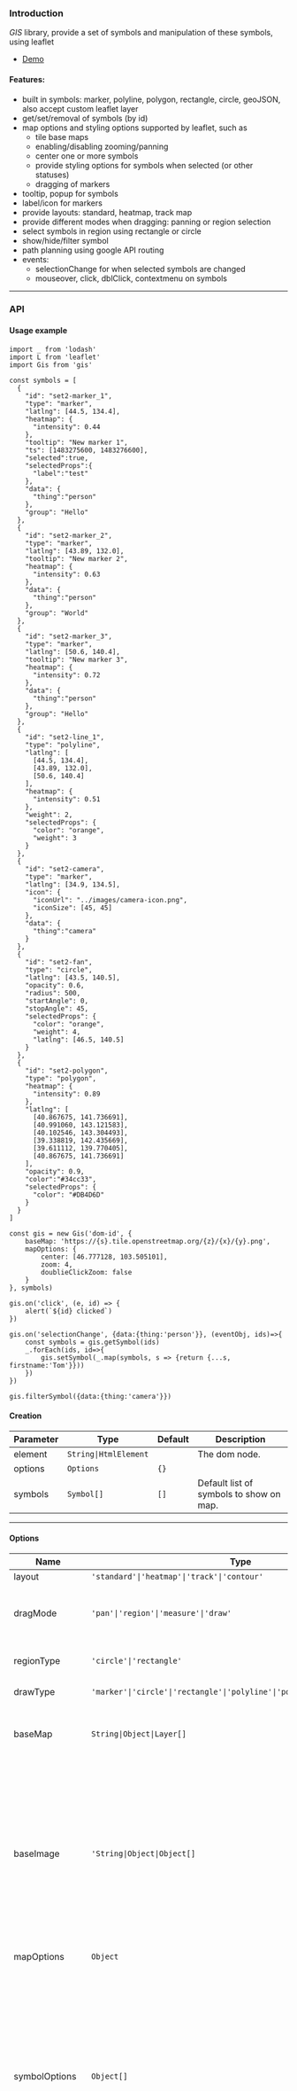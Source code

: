 ### Introduction
*GIS* library, provide a set of symbols and manipulation of these symbols, using leaflet
 *  [Demo](http://gui.i8.vc:8098)

#### Features:
 *  built in symbols: marker, polyline, polygon, rectangle, circle, geoJSON, also accept custom leaflet layer
 *  get/set/removal of symbols (by id)
 *  map options and styling options supported by leaflet, such as
    *  tile base maps
    *  enabling/disabling zooming/panning
    *  center one or more symbols
    *  provide styling options for symbols when selected (or other statuses)
    *  dragging of markers
 *  tooltip, popup for symbols
 *  label/icon for markers
 *  provide layouts: standard, heatmap, track map
 *  provide different modes when dragging: panning or region selection
 *  select symbols in region using rectangle or circle
 *  show/hide/filter symbol
 *  path planning using google API routing
 *  events: 
    * selectionChange for when selected symbols are changed
    * mouseover, click, dblClick, contextmenu on symbols

<hr/>

### API

#### Usage example
```
import _ from 'lodash'
import L from 'leaflet'
import Gis from 'gis'

const symbols = [
  {
    "id": "set2-marker_1",
    "type": "marker",
    "latlng": [44.5, 134.4],
    "heatmap": {
      "intensity": 0.44
    },
    "tooltip": "New marker 1",
    "ts": [1483275600, 1483276600],
    "selected":true,
    "selectedProps":{
      "label":"test"
    },
    "data": {
      "thing":"person"
    },
    "group": "Hello"
  },
  {
    "id": "set2-marker_2",
    "type": "marker",
    "latlng": [43.89, 132.0],
    "tooltip": "New marker 2",
    "heatmap": {
      "intensity": 0.63
    },
    "data": {
      "thing":"person"
    },
    "group": "World"
  },
  {
    "id": "set2-marker_3",
    "type": "marker",
    "latlng": [50.6, 140.4],
    "tooltip": "New marker 3",
    "heatmap": {
      "intensity": 0.72
    },
    "data": {
      "thing":"person"
    },
    "group": "Hello"
  },
  {
    "id": "set2-line_1",
    "type": "polyline",
    "latlng": [
      [44.5, 134.4],
      [43.89, 132.0],
      [50.6, 140.4]
    ],
    "heatmap": {
      "intensity": 0.51
    },
    "weight": 2,
    "selectedProps": {
      "color": "orange",
      "weight": 3
    }
  },
  {
    "id": "set2-camera",
    "type": "marker",
    "latlng": [34.9, 134.5],
    "icon": {
      "iconUrl": "../images/camera-icon.png",
      "iconSize": [45, 45]
    },
    "data": {
      "thing":"camera"
    }
  },
  {
    "id": "set2-fan",
    "type": "circle",
    "latlng": [43.5, 140.5],
    "opacity": 0.6,
    "radius": 500,
    "startAngle": 0,
    "stopAngle": 45,
    "selectedProps": {
      "color": "orange",
      "weight": 4,
      "latlng": [46.5, 140.5]
    }
  },
  {
    "id": "set2-polygon",
    "type": "polygon",
    "heatmap": {
      "intensity": 0.89
    },
    "latlng": [
      [40.867675, 141.736691],
      [40.991060, 143.121583],
      [40.102546, 143.304493],
      [39.338819, 142.435669],
      [39.611112, 139.770405],
      [40.867675, 141.736691]
    ],
    "opacity": 0.9,
    "color":"#34cc33",
    "selectedProps": {
      "color": "#DB4D6D"
    }
  }
]

const gis = new Gis('dom-id', {
    baseMap: 'https://{s}.tile.openstreetmap.org/{z}/{x}/{y}.png',
    mapOptions: {
        center: [46.777128, 103.505101],
        zoom: 4,
        doublieClickZoom: false
    } 
}, symbols)

gis.on('click', (e, id) => {
    alert(`${id} clicked`)
})

gis.on('selectionChange', {data:{thing:'person'}}, (eventObj, ids)=>{
    const symbols = gis.getSymbol(ids)
    _.forEach(ids, id=>{
        gis.setSymbol(_.map(symbols, s => {return {...s, firstname:'Tom'}}))
    })
})

gis.filterSymbol({data:{thing:'camera'}})
```



#### Creation
Parameter | Type | Default | Description
---------- | ---| ---| -------------
element | <code>String&#124;HtmlElement</code> | | The dom node.
options | `Options` | `{}` | 
symbols | `Symbol[]` | `[]` | Default list of symbols to show on map.

<hr/>

#### Options
Name | Type | Default | Description
---------- | ---| ---| -------------
layout | <code>'standard'&#124;'heatmap'&#124;'track'&#124;'contour'</code> | `'standard'` | Map display mode.
dragMode | <code>'pan'&#124;'region'&#124;'measure'&#124;'draw'</code> | `'pan'` | When user drags on map (but not upon symbols), interact by panning or region selection.
regionType | <code>'circle'&#124;'rectangle'</code> | `'rectangle'` | The selection type in region selection mode.
drawType | <code>'marker'&#124;'circle'&#124;'rectangle'&#124;'polyline'&#124;'polygon'&#124;'edit'&#124;'delete'</code> | `'marker'` | The draw type in draw mode.
baseMap | <code>String&#124;Object&#124;Layer[]</code> | | Base map option. If given a `String`, it should be the map url; if an `Object`, refer to [_BaseMap Options_](#basemap-options).
baseImage | <code>'String&#124;Object&#124;Object[]</code> | | Customize base image overlay on your map(and with set properly [_crs_](https://leafletjs.com/reference-1.3.4.html#crs-l-crs-simple) in `mapOptions`), then you can input baseImage to achieve. Latter image overlays will cover former ones. If input is a `String`, it represents the image's url; as for `Object` or `Object[]`, refer to [_BaseMap Image_](#basemap-image).
mapOptions | `Object`|  | Options supported by [_leaflet map_](https://leafletjs.com/reference-1.3.4.html#map-option). 
symbolOptions | `Object[]`|  | Global options for symbols which match the filter. Former options will be merged (or replaced when option is not object) with latter ones for multiple matched symbol. The props' applied priority is, selectedProps(if selected) > props > (symbolOptions' selectedProps if selected) > (symbolOptions' props). Refer to [_Symbol Options_](#symbol-options).
heatmapOptions | `Object`|  | Global options for heatmap, which is implemented based on [_heatmap.js_](https://www.patrick-wied.at/static/heatmapjs/docs.html). Refer to [_Heatmap Options_](#heatmap-options). For the symbol's heatmap props, refer to `heatmap` in [_Symbol Props_](https://git.gorilla-technology.com/gorilla/gis/blob/master/docs/symbol.md#props)
clusterOptions | `Object[]`|  | Options marker/spot clusters which match the filter. Clustering is based on [_leaflet.markercluster_](https://github.com/Leaflet/Leaflet.markercluster). Here, it only works in `standard` mode. Former option will merge with latter ones for duplicated matched cluster. If a prop(e.g., *icon*) is duplicated set, it will apply the last one's setting. Refer to [_Cluster Options_](#cluster-options).
trackOptions | `Object[]`|  | Options for tracks which match the filter. Former options will be merged (or replaced when option is not object) with the latter ones for multiple matched tracks. Refer to [_Track Options_](#track-options).
contourOptions | `Object`|  | Options for contour map, based on [_d3.contour_](https://github.com/d3/d3-contour). Refer to [_Contour Options_](#contour-options).
measureOptions | `Object`|  | Options for measure mode. Refer to [_Measure Options_](#measure-options).
drawOptions | `Object`|  | Options for draw mode. Refer to [_Draw Options_](#draw-options).
truncateLabels | `Object`| `null` | Options for label truncate. If specified, will truncate marker/spot labels. Refer to [_Truncate Labels_](#truncate-labels).

<hr/>

#### BaseMap Options
Name | Type | Default | Description
---------- | ---| ---| -------------
url | `String` | | The tile-map service url.
subdomains | <code>String&#124;String[]</code> | | Subdomains of the tile service. Can be passed in the form of one string (where each letter is a subdomain name) or an array of strings.
providerName | `String` | | Name of map provider. ex: "esri". Added for THPO project, THPO use esri as their base-map. In the future, this providerName can be used for other base-map providers.

<hr/>

#### BaseMap Image
Name | Type | Default | Description
---------- | ---| ---| -------------
id | `String` | | Overlay's Id. A random id will be generated if this is not specified.
url | `String` | | Required. The image's source path.
xy | `Object` | | The overlay's *bottom-left* start point, which should be `{x:Number, y:Number}`. Default is the bottom-left point of the map's bound
size | `Object` | Images's natural size | How many *unit* the overlay will cover within the container, which is `{width:Number, height:Number}`. 
opacity | `Number` | `1.0` | The overlay's opacity.
zoom | `Number` | `-999` | The minimum zoom level the image will show. If zoom level is less than this value, the image will be hidden.

<hr/>

#### Symbol Options
Name | Type | Default | Description
---------- | ---| ---| -------------
match | `Object` | | A filter. If specified, the options will be applied to symbols match this filter; if not, will be applied to all symbol/cluster-node. Filter can be `id`, `type`, `data`, and `group`. Refer to [_Match Options_](#match-options).
props | `Object` | | Props that will be applied to symbols/cluster-nodes which match the filter. Besides normal props, symbol's `type` can be defined here if not defined in input data. Props defined here can be `String`, `Object`(if supported) or `Function({id, type, ...props, selected, selectedProps})` which returns a `String` or `Object`.
selectedProps | `Object` | | SelectedProps that will be applied to symbols which match the filter.

<hr/>

#### Track Options
Name | Type | Default | Description
---------- | ---| ---| -------------
match | `Object` | | An id filter. If specified, the options will be applied to tracks match this filter; if not, will be applied to all track. Refer to [_Match Options_](#match-options).
props | `Object` | | Props that will be applied to tracks which match the filter. Props defined here can be `String`, `Object`(if supported) or `Function({id, type, ...props, selected, selectedProps})` which returns a `String` or `Object`. There are special props for track, see [_Track Extra Props_](#track-extra-props)
selectedProps | `Object` | | SelectedProps that will be applied to tracks which match the filter.

<hr/>

#### Track Extra Props
Name | Type | Default | Description
---------- | ---| ---| -------------
showInvisible | `Boolean` | `false` | Should track contain the hidden point?
startSymbol | `Object` |  | Set the start point's props or selectedProps. The symbol type is inherited from the current start node of the track.
endSymbol | `Object` |  | Set the end point's props or selectedProps. The symbol type inherits from current end node if it's not ongoing node; while ongoing node's type can be set as `marker` or `spot` (default is `marker`). You could also set `label` in this option, and the label text will be shown under the symbol.  About the `label`, could set as a String(and label text will show in track-end), or set as a `{conent: String, className: String}`(the label text will always show). Ongoing node is also a `Symbol`, which Id or events can be defined/bound.
showOngoing | `Boolean` | `false` | Show ongoing tracks or not. That is, adding an extra node to the track end before the line reaches the next node. The length is by ration of time diff.
internalSymbols | <code>Boolean&#124;Object</code> | `true` | Show internal symbols(i.e, symbols between start and end) on the track or not. Set `false` to hide all the internal symbols, that measns show start and end only. See the spec for `Object` bellow.
internalSymbols.enabled | `Boolean` | `true` | Show the internal symbols or not.
internalSymbols.props | `Object` | | The props to apply for internal symbols under track mode, see marker [_props_](https://git.gorilla-technology.com/gorilla/gis/blob/master/docs/marker.md#props)
internalSymbols.selectedProps | `Object` | | The selectedProps to apply for internal symbols under track mode.

<hr/>

#### Cluster Options
Name | Type | Default | Description
---------- | ---| ---| -------------
id | `String` | | Cluster Id. If specified, the options will be applied to cluster match this filter; if not, will be applied to all clusters, including the default global cluster. 
props | `Object` | | Props for clusters which match the filter. Here, it's not same the symbol's *props*, it's cluster's config. Refer to [_Cluster Props_](#cluster-props).

<hr/>

#### Cluster Props
Name | Type | Default | Description
---------- | ---| ---| -------------
disableClusteringAtZoom | `Number` | | If set, at this zoom level and below, markers will not be clustered. This defaults to disabled. 
maxClusterRadius | `Number` | `80` | The maximum radius that a cluster will cover from the central marker (in pixels).
spiderfyOnMaxZoom | `Boolean` | `true` | When clicking a cluster at the bottom zoom level, spiderfy it so you can see all of its markers.
zoomToBoundsOnClick | `Boolean` | `false` | Zoom to the cluster's bound when clicking it or not.
symbol | `Object` | | Props for the cluster nodes. Cluster node's *type* (support *marker* and *spot* only), *props*, *selected*, and *selectedProps* can be defined. See [_Marker_](https://git.gorilla-technology.com/gorilla/gis/blob/master/docs/marker.md) and [_Spot_](https://git.gorilla-technology.com/gorilla/gis/blob/master/docs/spot.md) spec.

<hr/>

#### Heatmap Options
Name | Type | Default | Description
---------- | ---| ---| -------------
useLocalExtrema | `Boolean` | `false` | If true, uses the data maximum within the current map boundaries.
scaleRadius | `Boolean` | `true` | Scales the radius based on map zoom.
opacity | `Number` | `0.6` | Global opacity[0,1] for the whole heatmap, will overwrite max/min opacity if set.
maxOpacity | `Number` | `0.8` | Maximum opacity[0,1] the heat will start at
minOpacity | `Number` | `0` | Minimum opacity[0,1] the heat will start at
max | `Number` | `1.0` | Maximum spot intensity.
min | `Number` | `0` | Minimum spot intensity.
radius | `Number` | `1` | Radius of each 'spot' of the heatmap when spot's radius is not specified, in meters.
blur | `Number` | `0.85` | Amount of blur[0, 1].
gradient | `Object` | `{'0.2': '#3489BD', '0.4': '#48AF4E', '0.6': '#FCD43D', '0.8': '#E29421', '1.0': '#D53F50'}` | Color gradient config, use ratio[0, 1] as key.

<hr/>

#### Contour Options
Name | Type | Default | Description
---------- | ---| ---| -------------
thresholds | <code>Number&#124;Number[]</code> | `20` | Determine the range of density. If a `Number` `n` is specified, then generating approximately `n` uniformly-spaced nicely-rounded thresholds; if an `Number[]` is specified, the first value should typically be greater than `0`.
bandwidth | `Number` | `20.4939` | The bandwidth (the standard deviation) of the Gaussian kernel and returns the estimate. Must be a positive number.
cellSize | `Number` | `4` | The size of individual cells in the underlying bin grid, which related to the detail of contours. The cell size is rounded down to the nearest power of `2`. Small cells can produce more detailed contours, but it's expensive.
boundSW | <code>Object *{lat, lng}*</code> | `{lat:24.783605, lng:121.346129}` | The bottom-left point of contour boundary.
boundNE | <code>Object *{lat, lng}*</code> | `{lat:25.258346, lng:121.746007}` | The top-right point of contour boundary.
colors | `Object` | `{'0.00': '#3489BD', 0.25: '#48AF4E', '0.50': '#FCD43D', 0.75: '#E29421', '1.00': '#D53F50'}` | The colors of each density range.

<hr/>

#### Measure Options
Name | Type | Default | Description
---------- | ---| ---| -------------
showPointerTooltip | `Boolean` | `true` | Show the pointer's tooltip?
showEndTooltip | `Boolean` | `true` | Show the end vertex's tooltip?
pointerTooltip | <code>String&#124;Function</code> | `X meters` | The content of pointer's tooltip. When given a `Function`, arguments are (`distance`, `latlng`, `latlngs`, `path`). `distance` is the distance of current path in meter; `latlng` is location of pointer's location represents by `Number[lat,lng]`; `latlngs` is the vertices of path represents by [latlng]; `path` is the Leaflet `L.Polyline` instance.
endTooltip | <code>String&#124;Function</code> | `X meters` | The content of end vertex's tooltip. When given a `Function`, arguments spec can be referred to pointerTooltip.
vertexIcon | `Object` | A steelblue circle | The style of pointer and vertex on the path. Spec can be referred to [_Marker Icon_](https://git.gorilla-technology.com/gorilla/gis/blob/master/docs/marker.md#icon).
hint | <code>Boolean&#124;String&#124;Function</code> | `false` | Show hint for measure mode? Given a a `String` or `Function (all symbols, map)` to customize your hint message. If `true`, it renders `Double-Click to stop drawing`.
_ | * |  | All props supported for svg style, like `color`, `stroke`, `dashOffset`, etc.

<hr/>

#### Draw Options
Name | Type | Default | Description
---------- | ---| ---| -------------
defaultControl | `Boolean` | `false` | Use default draw control?
position | `String` | `topleft` | The default control's position.
draw | `Object` |  | Draw options. See [_leaflet.draw_](https://leaflet.github.io/Leaflet.draw/docs/leaflet-draw-latest.html#options)'s intro
locales | `Object` |  | Texts to show during draw/edit, and the title on default control buttons. See [_Draw Locales_](#draw-locales) below.

<hr/>

#### Draw Locales
Name | Type | Default | Description
---------- | ---| ---| -------------
draw | `Object` |  | Texts for draw toolbar and handlers. See the following example.
draw.toolbar | `Object` |  | Texts for toolbar.
draw.toolbar.actions | `Object` |  | Texts for actions, which include `String title` and `String text`.
draw.toolbar.finish | `Object` |  | Texts for finish hint, which include `String title` and `String text`.
draw.toolbar.undo | `Object` |  | Texts for undo hint, which include `String title` and `String text`.
draw.toolbar.buttons | `Object` |  | Texts for buttons, which include `String polyline`, `String polygon`, `String rectangle`, `String circle`, `String marker`, and `String circlemarker` for draw type `spot`.
draw.handlers | `Object` |  | Texts for handlers.
draw.handlers[`Type`] | `Object` |  | Texts for draw handlers. `Type` can be `polyline`, `polygon`, `rectangle`, `circle`, `marker`, and `circlemarker` for `spot`.
draw.handlers[`Type`].tooltip | `Object` |  | Texts for handler's tooltip.
draw.handlers[`Type`].tooltip.start | `String` |  | Tooltip text for starting to draw.
draw.handlers[`Type`].tooltip.cont | `String` |  | Tooltip text for continuing to draw the shape. This is for `polygon` and `polyline`.
draw.handlers[`Type`].tooltip.end | `String` |  | Tooltip text for finishing the shape. This is for `polygon` and `polyline`.
draw.handlers[`Type`].error | `String` |  | Tooltip text to show when the shape is not match the constraint. E.g., constraint polyline can't cross.
draw.handlers[`Type`].radius | `String` | `'Radius'` | A label for raidus in circle handler's tooltip.
edit | `Object` |  | Texts for edit toolbar and handlers.
edit.toolbar | `Object` |  | Texts for toolbar.
edit.toolbar.actions | `Object` |  | Texts for edit actions.
edit.toolbar.actions[`Action`] | `Object` |  | Texts for action. `Action` can be `save`, `cancel`, `clearAll`. All of them contains `String title` and `String text`.
edit.toolbar.buttons | `Object` |  | Texts for edit buttons., Keys include `edit`, `editDisabled`, `remove`, and `removeDisabled`.
edit.handlers | `Object` |  | Texts for handlers, which include `Object edit` and `Object remove`.
edit.handlers[`Handler`].tooltip | `Object` |  | Texts for handler. `Handler` can be `edit` or `remove`.
edit.handlers[`Handler`].tooltip.text | `Object` |  | Texts for edit handler.
edit.handlers[`Handler`].tooltip.subtext | `Object` |  | Sub hint for edit handler.

#### Default Draw Locales
```
{
  draw: {
    toolbar: {
      actions: {
        title: 'Cancel drawing',
        text: 'Cancel'
      },
      finish: {
        title: 'Finish drawing',
        text: 'Finish'
      },
      undo: {
        title: 'Delete last point drawn',
        text: 'Delete last point'
      },
      buttons: {
        polyline: 'Draw a polyline',
        polygon: 'Draw a polygon',
        rectangle: 'Draw a rectangle',
        circle: 'Draw a circle',
        marker: 'Draw a marker',
        circlemarker: 'Draw a circlemarker'
      }
    },
    handlers: {
      circle: {
        tooltip: {
          start: 'Click and drag to draw circle.'
        },
        radius: 'Radius'
      },
      circlemarker: {
        tooltip: {
          start: 'Click map to place circle marker.'
        }
      },
      marker: {
        tooltip: {
          start: 'Click map to place marker.'
        }
      },
      polygon: {
        tooltip: {
          start: 'Click to start drawing shape.',
          cont: 'Click to continue drawing shape.',
          end: 'Click first point to close this shape.'
        }
      },
      polyline: {
        error: '<strong>Error:</strong> shape edges cannot cross!',
        tooltip: {
          start: 'Click to start drawing line.',
          cont: 'Click to continue drawing line.',
          end: 'Click last point to finish line.'
        }
      },
      rectangle: {
        tooltip: {
          start: 'Click and drag to draw rectangle.'
        }
      }
    }
  },
  edit: {
    toolbar: {
      actions: {
        save: {
          title: 'Save changes',
          text: 'Save'
        },
        cancel: {
          title: 'Cancel editing, discards all changes',
          text: 'Cancel'
        },
        clearAll: {
          title: 'Clear all layers',
          text: 'Clear All'
        }
      },
      buttons: {
        edit: 'Edit layers',
        editDisabled: 'No layers to edit',
        remove: 'Delete layers',
        removeDisabled: 'No layers to delete'
      }
    },
    handlers: {
      edit: {
        tooltip: {
          text: 'Drag handles or markers to edit features.',
          subtext: 'Click cancel to undo changes.'
        }
      },
      remove: {
        tooltip: {
          text: 'Click on a feature to remove.'
        }
      }
    }
  }
}

```
<hr/>

#### Truncate Labels
Name | Type | Default | Description
---------- | ---| ---| -------------
maxLength | `Number` | `13` | The maximum length labels can be before they're truncated. The labels are truncated to the length specified, and the last three characters are replaced with three dots(`...`).
shownOnHover | `Boolean` | `true` | Show the whole label when mouseover or not.

<hr/>

#### Match Options
Name | Type | Default | Description
---------- | ---| ---| -------------
id | <code>String&#124;String[]</code> | | Symbol of id which will apply the props/selectedProps defined in Symbol Options.
type | <code>String&#124;String[]</code> | | Symbols of types which will apply the props/selectedProps defined in Symbol Options.
data | `Object` | | Symbols which data match with this config will apply the props/selectedProps defined in Symbol Options.
group | `String` | | Symbols belong to the group will apply the props/selectedProps defined in Symbol Options.
props | `Object` | | props that will be applied to symbols which match the filter.
selectedProps | `Object` | | selectedProps that will be applied to symbols which match the filter.

<hr/>

#### Symbol
Name | Type | Default | Description
---------- | ---| ---| -------------
id | `String` |  | Id of the symbol.
type | <code>'popup'&#124;'marker'&#124;'polyline'&#124;'polygon'&#124;'rectangle'&#124;'circle'&#124;'geoJSON'&#124;'custom'</code> | | Type of object to generate. Self-provided object layer if `type='custom'`, custom type is not implemented yet.
tooltip | <code>String&#124;Object&#124;Function</code> | | Tooltip to show on hover
popup | <code>String&#124;Object&#124;Function</code> | | Popup to show on click
latlng | `[]` | | Location coordinates for `type='marker'`, `'polyline'`, `'polygon'`, `'rectangle'`, or `'circle'`
label | <code>String&#124;Object&#124;Function</code> | | Label for `type='marker'`.
icon | <code>String&#124;Object&#124;Function</code> | | Icon for `type='marker'`.
selected | `boolean` | <code>false</code> | Is this symbol selected by default?
selectedProps | `Object` | | Style to use when selected.
geojson | <code>[]&#124;Object</code> | | GeoJSON data for `type='geojson'`.
symbol | `Leaflet layer` | | Leaflet layer instance for `type='custom'`
_ | * |  | All props supported for individual symbol type

<hr/>

#### Events
Event | Callback args | Description
---------- | ---| -------------
selectionChange | <code>EventObject *e*, String&#124;String[] *ids*?</code> | Selected symbols. *ids* is a *String[]* when selectionChange occurs on cluster or region selection.
mouseover | <code>EventObject *e*, String&#124;String[] *ids*?, Object *dataObj*?</code> | Hover event. `dataObj` is defined when event occurs on cluster parent symbol. *ids* is a *String[]* when selectionChange occurs on cluster or region selection.
click | <code>EventObject *e*, String&#124;String[] *ids*?, Object *dataObj*?</code> | Click event. *ids* is a *String[]* when selectionChange occurs on cluster or region selection.
dblclick | <code>EventObject *e*, String&#124;String[] *ids*?, Object *dataObj*?</code> | Double click. *ids* is a *String[]* when selectionChange occurs on cluster or region selection.
contextmenu | <code>EventObject *e*, String&#124;String[] *ids*?, Object *dataObj*?</code> | Right click. *ids* is a *String[]* when selectionChange occurs on cluster or region selection.
measurestart | <code>EventObject *e*, Number[] *latlng*?</code> | For measure mode only. Start to draw a new path.
measure | <code>EventObject *e*, Object *pathInfo*?</code> | For measure mode only. Drawing the new path. `pathInfo` includes `latlng[Number, Number]` which represents the location the event occurs, `latlngs[latlng]` which represents the points form the path, and `distance` which represents the whole distance of the path, in meters.
measureend | <code>EventObject *e*, Object *pathInfo*?</code> | For measure mode only. Finish drawing the new path. Arguments can be referred to event *draw*.
zoomstart | <code>EventObject *e*, Object *zoomInfo*?</code> | Triggered when level start changing. Argument *zoomInfo* includes the current bounds (bottom-left and top-right points), and current zoom level.
zoom | <code>EventObject *e*, Object *zoomInfo*?</code> | Triggered during level changing. Arguments can be referred to event *zoomstart*.
zoomend | <code>EventObject *e*, Object *zoomInfo*?</code> | Triggered after level changed. Arguments can be referred to event *zoomstart*.
create | <code>EventObject *e*, Object *symbol*?</code> | For draw mode only. Triggered after a symbol is created in draw mode.
edit | <code>EventObject *e*, Object[] *symbols*?</code> | For draw mode only. Triggered after finishing editing in the draw mode. Argument `symbols` is all drawn symbol objects
editcontent | <code>EventObject *e*, Object *symbol*?</code> | For draw mode only. Triggered after starting editing a symbol's content, like label or popup. This event is fired when dblclick on drawn symbols in draw mode.
delete | <code>EventObject *e*, Object/Object[] *symbol*?</code> | For draw mode only. Triggered after a symbol is deleted in draw mode.

<hr/>

#### Methods
Method | Returns | Description
---------- | ----| ------------
<code>on(String *event*, Object *filter*?, Function *handler*)</code> | `this` | Bind function to event to those symbols match the filter. If *filter* is not specified, bind the event to all symbols and map. `filter` can contain symbol's `id`, `type`, `props`, `selectedProps`, and `data`. For cluster events, it contains cluster `id` and `props`. When adding a new handler to defined events, it will append the new handler to the event instead of replacing the previous one.
<code>off(String *event*, Object *filter*?, Function *handler*?)</code> | `this` | Remove the event handler of symbols match the filter. For the arguments, refer to method *on*. *handler* is for removing specific handler; if not specified, remove all handlers of the event, including the build-in event handlers.
<code>setSymbol(Object *item* &#124; Object[] *items*)</code> | `this` | Create/Set symbol.
<code>setTrack(Object *item*? &#124; Object[] *items*?)</code> | `this` | Set tracks' properties. The effect will be applied to all tracks if given no argument.
<code>setHeatmap(Object *options*)</code> | `this` | Create/Set heatmap.
<code>removeSymbol(String *id* &#124; String[] *ids* &#124; Object *filter* &#124; Function *filter*)</code> | `this` | Remove symbol from map. If filter is a function, it should return a *Boolean*.
<code>exists(String *id*)</code> | `boolean` | Does the symbol exist in Gis instance?
<code>getSymbol(String *id* &#124; String[] *ids* &#124; Object *filter* &#124; Function *filter*)</code> | `Object` or `Object[]` | Get symbol data, `{id, type, ...symbol.props, selected, selectedProps}`. Given a string argument, it will return an `Object` or `null`; else, an `Object[]`. If filter is a function, it should return a *Boolean*.
`getSelection()` | `String[]` | Get selected symbols' Ids.
<code>getDistance(*Latlng[] latlngs*)</code> | `Number` | Calculate the distance of the path formed by input latlngs
<code>setSelection(String *id* &#124; String[] *ids* &#124; Object *filter* &#124; Function *filter*)</code> | `this` | Set symbols as selected. If filter is a function, it should return a *Boolean*. This method can also used to select *track* or *cluster node*, which type is `track` or `cluster` and track's id is depends on the [track prop](https://git.gorilla-technology.com/gorilla/gis/blob/master/docs/symbol.md#props) you set in symbol belongs to track.
<code>showSymbol(String *id* &#124; String[] *ids* &#124; Object *filter* &#124; Function *filter*, Number[] *[start, end]*?)</code> | `this` | Show symbols according to Id/filter. If Id/filter is not specified(*null* or *undefined*), show all symbols. If filter is a function, it should return a *Boolean*. Interval *[start, end]* is a second-level filter which refines filtered symbols within the interval.
<code>hideSymbol(String *id* &#124; String[] *ids* &#124; Object *filter* &#124; Function *filter*, Number[] *[start, end]*?)</code> | `this` | Hide symbols according to Id/filter. If Id/filter is not specified(*null* or *undefined*), hide all symbols. If filter is a function, it should return a *Boolean*. Interval filter can be refered to showSymbol().
<code>filterSymbol(String *id* &#124; String[] *ids* &#124; Object *filter* &#124; Function *filter*, Number[] *[start, end]*?)</code> | `this` | Filter symbols according to Id/filter. If filter is a function, it should return a *Boolean*. If filter is *true*, show all symbol; if not specified(*null* or *undefined*) or *false*, hide all symbols. Interval filter can be refered to showSymbol().
<code>showTrack(String *id* &#124; String[] *ids* &#124; Object *filter* &#124; Function *filter*)</code> | `this` | Only works in track mode. Show tracks according to Id/filter. If Id/filter is not specified(*null* or *undefined*), show all tracks. If filter is a function, it should return a *Boolean*.
<code>hideTrack(String *id* &#124; String[] *ids* &#124; Object *filter* &#124; Function *filter*)</code> | `this` | Only works in track mode. Hide tracks according to Id/filter. If Id/filter is not specified(*null* or *undefined*), hide all tracks. If filter is a function, it should return a *Boolean*.
<code>filterTrack(String *id* &#124; String[] *ids* &#124; Object *filter* &#124; Function *filter*)</code> | `this` | Only works in track mode. Filter tracks according to Id/filter. If filter is a function, it should return a *Boolean*. If filter is *true*, show all tracks; if not specified(*null* or *undefined*) or *false*, hide all tracks.
`getMap()` | `L.map` | Get the [leaflet map instance](https://leafletjs.com/reference-1.3.4.html#map-example).
<code>setImageOverlay(Object *item* &#124; Object[] *items*)</code> | `this` | Create/Set image overlay. The arguments can be referred in table [_BaseMap Image_](#basemap-image).
<code>removeImageOverlay(String *id* &#124; String[] *ids* &#124; Object *filter* &#124; Function *filter*)</code> | `this` | Remove overlay from map. If filter is a function, it should return a *Boolean*.
<code>setLayout(String *layout*, String *id* &#124; String[] *ids* &#124; Object *filter* &#124; Function *filter*)</code> | `this` | Set map layout as `'standard'`, `'heatmap'`, `'contour'`, or `'track'`. If filter is specified, only switch the symbols match filter to target layout.
<code>setDragMode(String *dragMode*, String *regionType*='rectangle', Object *drawConfig*={})</code> | `this` | Set pan mode as `'pan'`, `'region'`, `measure`, or `draw`
<code>setRegionType(String *regionType*)</code> | `this` | Set region type as `'rectangle'` or `'circle'`
<code>setDrawType(String *drawType*, Object *drawConfig*)</code> | `this` | Set draw type as `'marker'`, `'spot'`, `circle`, `rectangle`, `polyline`, `polygon`, `edit` or `delete`. *drawConfig* contains key *editableIds* which can be `String`/`String[]`/`Object`/`Function` (see setSelection()). It makes symbols editable/deletable, default is all symbols.
<code>setMaxBounds(Object *corner1*, Object *corner2*, Boolean *fitBounds*=`false`)</code> | `this` | `Experimental` Set the map's max bound. corner1 and corner2 should be `{lat:Number, lng:Number}`. *corner1*/*corner2* will be converted to the layer point according to the map's CRS. When fitBounds is `true`, auto fit the map to its new bounds.
<code>setGisInterval(Number[] *[start, end]*)</code> | `this` | Set the map's time interval. Interval is useful for rendering tracks within specific interval. *start* and *end* are included in the interval.
<code>zoomToFit(String *id* &#124; String[] *ids* &#124; Object *filter* &#124; Function *filter*)</code> | `this` | Pan and zoom the map to fit the bounding of given symbols which match the Id/filter
`clear()` | `this` | Remove all symbols


<hr/>

#### Properties
Property | Type | Description
---------- | ----| ------------
map | `Map` | Leaflet map instance. To utilize it methods, refer [_leaflet_](https://leafletjs.com/reference-1.3.4.html#map-getrenderer)
heatmap | `Layer` | Heatmap layer instance
tracks | `Layer[]` | Track layers instance
contour | `Layer` | Contour layer instance
symbols | `Object` | Id-symbol pairs of symbols
drawn | `Object` | Id-symbol pairs of drawn symbols
selected | `String[]` | Ids of selected symbols
visible | `String[]` | Ids of visible symbols
interval | `Integer[]` | Interval, which is formatted as [`start`, `end`]
imageOverlays | `Object[]` | Infos of images overlays, including `id`, `url`, `xy`, `size`, `zoom`, `opacity`
